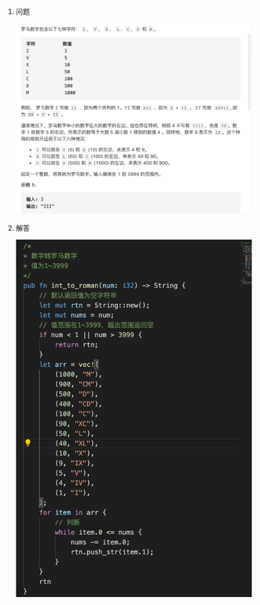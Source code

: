 1. 问题

   ![avatar](../../assets/int-to-roman-q.jpg)

2. 解答

   ![avatar](../../assets/int-to-roman.jpg)